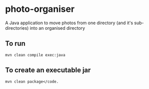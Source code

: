 # photo-organiser
A Java application to move photos from one directory (and it's sub-directories) into an organised directory
## To run
<code>mvn clean compile exec:java</code>
## To create an executable jar
<code>mvn clean package</code.
